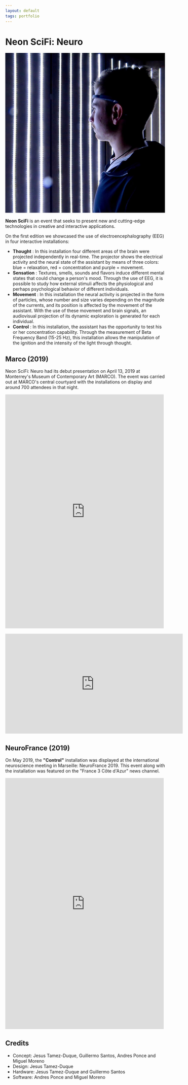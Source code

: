 ```yaml
---
layout: default
tags: portfolio
---
```

# Neon SciFi: Neuro

![Control](/assets/images/2019-08-14-Neon-SciFi-Neuro.jpg)

**Neon SciFi** is an event that seeks to present new and cutting-edge technologies in creative and interactive applications.

On the first edition we showcased the use of electroencephalography (EEG) in four interactive installations:
* **Thought** : In this installation four different areas of the brain were projected independently in real-time. The projector shows the electrical activity and the neural state of the assistant by means of three colors: blue = relaxation, red = concentration and purple = movement.
* **Sensation** : Textures, smells, sounds and flavors induce different mental states that could change a person's mood. Through the use of EEG, it is possible to study how external stimuli affects the physiological and perhaps psychological behavior of different individuals.
* **Movement** : In this installation the neural activity is projected in the form of particles, whose number and size varies depending on the magnitude of the currents, and its position is affected by the movement of the assistant. With the use of these movement and brain signals, an audiovisual projection of its dynamic exploration is generated for each individual.
* **Control** : In this installation, the assistant has the opportunity to test his or her concentration capability. Through the measurement of Beta Frequency Band (15-25 Hz), this installation allows the manipulation of the ignition and the intensity of the light through thought.

## Marco (2019)

Neon SciFi: Neuro had its debut presentation on April 13, 2019 at Monterrey's Museum of Contemporary Art (MARCO). The event was carried out at MARCO's central courtyard with the installations on display and around 700 attendees in that night.

<p><iframe src="https://www.facebook.com/plugins/post.php?href=https%3A%2F%2Fwww.facebook.com%2Fmedia%2Fset%2F%3Fset%3Da.1644915758986060%26type%3D3&width=500" width="500" height="738" style="border:none;overflow:hidden" scrolling="no" frameborder="0" allowTransparency="true" allow="encrypted-media"></iframe></p>

<p><iframe src="https://www.facebook.com/plugins/video.php?href=https%3A%2F%2Fwww.facebook.com%2FTamezDuque%2Fvideos%2F657232598060332%2F&show_text=0&width=560" width="560" height="315" style="border:none;overflow:hidden" scrolling="no" frameborder="0" allowTransparency="true" allowFullScreen="true"></iframe></p>

## NeuroFrance (2019)

On May 2019, the **"Control"** installation was displayed at the international neuroscience meeting in Marseille: NeuroFrance 2019. This event along with the installation was featured on the
"France 3 Côte d'Azur" news channel.

<iframe src="https://www.facebook.com/plugins/post.php?href=https%3A%2F%2Fwww.facebook.com%2FTamezDuque%2Fposts%2F1672565782887724&width=500" width="500" height="792" style="border:none;overflow:hidden" scrolling="no" frameborder="0" allowTransparency="true" allow="encrypted-media"></iframe>

## Credits
* Concept: Jesus Tamez-Duque, Guillermo Santos, Andres Ponce and Miguel Moreno
* Design: Jesus Tamez-Duque
* Hardware: Jesus Tamez-Duque and Guillermo Santos
* Software: Andres Ponce and Miguel Moreno
